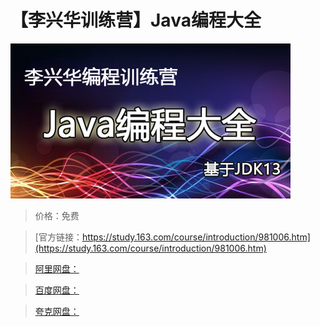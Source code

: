 # 【李兴华训练营】Java编程大全

![img](../../../assets/study163/free/00f53dc381884b72b0d48000be4ff3ac.png)

> 价格：免费

> [官方链接：https://study.163.com/course/introduction/981006.htm](https://study.163.com/course/introduction/981006.htm)

> [阿里网盘：]()

> [百度网盘：]()

> [夸克网盘：]()
